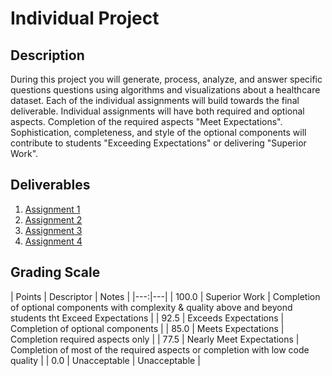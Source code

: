 # Individual Project

## Description

During this project you will generate, process, analyze, and answer specific questions questions using algorithms and visualizations about a healthcare dataset. Each of the individual assignments will build towards the final deliverable. Individual assignments will have both required and optional aspects. Completion of the required aspects "Meet Expectations". Sophistication, completeness, and style of the optional components will contribute to students "Exceeding Expectations" or delivering "Superior Work".

## Deliverables
1. [Assignment 1](individual-project/assignment-1.md)
2. [Assignment 2](individual-project/assignment-2.md)
3. [Assignment 3](individual-project/assignment-3.md)
4. [Assignment 4](individual-project/assignment-4.md)

## Grading Scale

| Points | Descriptor | Notes |
|---:|---|
| 100.0 | Superior Work | Completion of optional components with complexity & quality above and beyond students tht Exceed Expectations |
| 92.5 | Exceeds Expectations | Completion of optional components |
| 85.0 | Meets Expectations | Completion required aspects only |
| 77.5 | Nearly Meet Expectations | Completion of most of the required aspects or completion with low code quality |
| 0.0 | Unacceptable | Unacceptable |